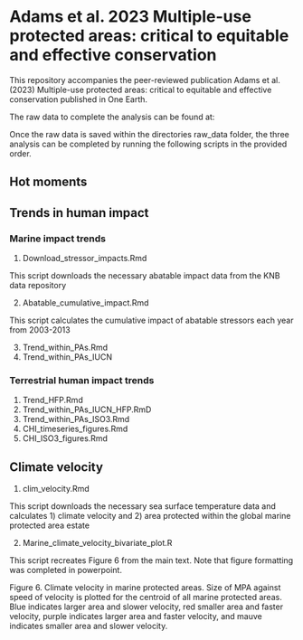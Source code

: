 # Adams et al. 2023 Multiple-use protected areas: critical to equitable and effective conservation

This repository accompanies the peer-reviewed publication Adams et al. (2023) Multiple-use protected areas: critical to equitable and effective conservation published in One Earth.

The raw data to complete the analysis can be found at:

Once the raw data is saved within the directories raw_data folder, the three analysis can be completed by running the following scripts in the provided order.


## Hot moments


## Trends in human impact

### Marine impact trends

1. Download_stressor_impacts.Rmd

This script downloads the necessary abatable impact data from the KNB data repository

2. Abatable_cumulative_impact.Rmd

This script calculates the cumulative impact of abatable stressors each year from 2003-2013

3. Trend_within_PAs.Rmd
4. Trend_within_PAs_IUCN

### Terrestrial human impact trends

1. Trend_HFP.Rmd
2. Trend_within_PAs_IUCN_HFP.RmD
3. Trend_within_PAs_ISO3.Rmd
4. CHI_timeseries_figures.Rmd
5. CHI_ISO3_figures.Rmd



## Climate velocity

1. clim_velocity.Rmd

This script downloads the necessary sea surface temperature data and calculates 1) climate velocity and 2) area protected within the global marine protected area estate

2. Marine_climate_velocity_bivariate_plot.R

This script recreates Figure 6 from the main text. Note that figure formatting was completed in powerpoint.

Figure 6. Climate velocity in marine protected areas. Size of MPA against speed of velocity is plotted for the centroid of all marine protected areas. Blue indicates larger area and slower velocity, red smaller area and faster velocity, purple indicates larger area and faster velocity, and mauve indicates smaller area and slower velocity.
